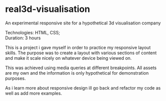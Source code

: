 # real3d-visualisation
An experimental responsive site for a hypothetical 3d visualisation company

Technologies: HTML, CSS; <br>
Duration: 3 hours

This is a project i gave myself in order to practice my responsive layout skills. The purpose was to create a layout with various sections of content and make it scale nicely on whatever device being viewed on.

This was achieved using media queries at different breakpoints. All assets are my own and the information is only hypothetical for demonstration purposes.

As i learn more about responsive design ill go back and refactor my code as well as add more examples.
